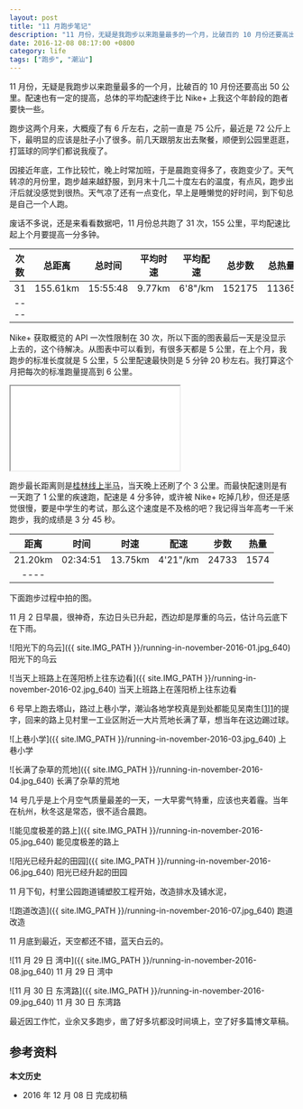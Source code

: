 ```yaml
---
layout: post
title: "11 月跑步笔记"
description: "11 月份，无疑是我跑步以来跑量最多的一个月，比破百的 10 月份还要高出 50 公里。配速也有一定的提高，总体的平均配速终于比 Nike+ 上我这个年龄段的跑者要快一些。"
date: 2016-12-08 08:17:00 +0800
category: life
tags: ["跑步", "潮汕"]
---
```


11 月份，无疑是我跑步以来跑量最多的一个月，比破百的 10 月份还要高出 50 公里。配速也有一定的提高，总体的平均配速终于比 Nike+ 上我这个年龄段的跑者要快一些。

跑步这两个月来，大概瘦了有 6 斤左右，之前一直是 75 公斤，最近是 72 公斤上下，最明显的应该是肚子小了很多。前几天跟朋友出去聚餐，顺便到公园里逛逛，打篮球的同学们都说我瘦了。

因接近年底，工作比较忙，晚上时常加班，于是晨跑变得多了，夜跑变少了。天气转凉的月份里，跑步越来越舒服，到月末十几二十度左右的温度，有点风，跑步出汗后就没感觉到很热。天气凉了还有一点变化，早上是睡懒觉的好时间，到下旬总是自己一个人跑。

废话不多说，还是来看看数据吧，11 月份总共跑了 31 次，155 公里，平均配速比起上个月要提高一分多钟。


| 次数 | 总距离 | 总时间 | 平均时速 | 平均配速 | 总步数 | 总热量 |
|:----:|:------:|:------:|:--------:|:--------:|:------:|:------:|
|31|155.61km|15:55:48|9.77km|6'8"/km|152175|11365|
|----

Nike+ 获取概览的 API 一次性限制在 30 次，所以下面的图表最后一天是没显示上去的，这个待解决。从图表中可以看到，有很多天都是 5 公里，在上个月，我跑步的标准长度就是 5 公里，5 公里配速最快则是 5 分钟 20 秒左右。我打算这个月把每次的标准跑量提高到 6 公里。

<div class="iframe-container">
    <iframe class="iframe" src="/running.html?month=201611"></iframe>
</div>

跑步最长距离则是[桂林线上半马](/guilin-marathon-online.html)，当天晚上还刷了个 3 公里。而最快配速则是有一天跑了 1 公里的疾速跑，配速是 4 分多钟，或许被 Nike+ 吃掉几秒，但还是感觉很慢，要是中学生的考试，那么这个速度是不及格的吧？我记得当年高考一千米跑步，我的成绩是 3 分 45 秒。

| 距离 | 时间 | 时速 | 配速 | 步数 | 热量 |
|:----:|:----:|:----:|:----:|:----:|:----:|
|21.20km|02:34:51|13.75km|4'21"/km|24733|1574|
|----

下面跑步过程中拍的图。

11 月 2 日早晨，很神奇，东边日头已升起，西边却是厚重的乌云，估计乌云底下在下雨。

![阳光下的乌云]({{ site.IMG_PATH }}/running-in-november-2016-01.jpg_640)
阳光下的乌云

![当天上班路上在莲阳桥上往东边看]({{ site.IMG_PATH }}/running-in-november-2016-02.jpg_640)
当天上班路上在莲阳桥上往东边看

6 号早上跑去塔山，路过上巷小学，潮汕各地学校真是到处都能见吴南生[[1]][1]的提字，回来的路上见村里一工业区附近一大片荒地长满了草，想当年在这边踢过球。

![上巷小学]({{ site.IMG_PATH }}/running-in-november-2016-03.jpg_640)
上巷小学

![长满了杂草的荒地]({{ site.IMG_PATH }}/running-in-november-2016-04.jpg_640)
长满了杂草的荒地

14 号几乎是上个月空气质量最差的一天，一大早雾气特重，应该也夹着霾。当年在杭州，秋冬这是常态，很不适合晨跑。


![能见度极差的路上]({{ site.IMG_PATH }}/running-in-november-2016-05.jpg_640)
能见度极差的路上

![阳光已经升起的田园]({{ site.IMG_PATH }}/running-in-november-2016-06.jpg_640)
阳光已经升起的田园

11 月下旬，村里公园跑道铺塑胶工程开始，改造排水及铺水泥，

![跑道改造]({{ site.IMG_PATH }}/running-in-november-2016-07.jpg_640)
跑道改造


11 月底到最近，天空都还不错，蓝天白云的。

![11 月 29 日 湾中]({{ site.IMG_PATH }}/running-in-november-2016-08.jpg_640)
11 月 29 日 湾中

![11 月 30 日 东湾路]({{ site.IMG_PATH }}/running-in-november-2016-09.jpg_640)
11 月 30 日 东湾路

最近因工作忙，业余又多跑步，凿了好多坑都没时间填上，空了好多篇博文草稿。

## 参考资料

[1]: https://zh.wikipedia.org/wiki/%E5%90%B4%E5%8D%97%E7%94%9F "吴南生 - 维基百科"

**本文历史**

* 2016 年 12 月 08 日 完成初稿
